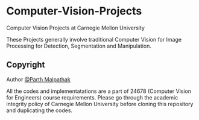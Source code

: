 # Computer-Vision-Projects
Computer Vision Projects at Carnegie Mellon University

These Projects generally involve traditional Computer Vision for Image Processing for Detection, Segmentation and Manipulation.

## Copyright
Author [@Parth Malpathak](https://github.com/parthmalpathak)

All the codes and implementatations are a part of 24678 (Computer Vision for Engineers) course requirements. Please go through the academic integrity policy of Carnegie Mellon University before cloning this repository and duplicating the codes.
